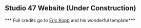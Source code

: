 ## Studio 47 Website (Under Construction)

*** Full credits go to [Eric Kopp](https://github.com/erichkopp) and his wonderful template***

